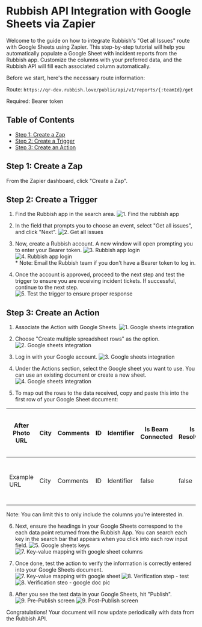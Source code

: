 # Rubbish API Integration with Google Sheets via Zapier

Welcome to the guide on how to integrate Rubbish's "Get all Issues" route with Google Sheets using Zapier. This step-by-step tutorial will help you automatically populate a Google Sheet with incident reports from the Rubbish app. Customize the columns with your preferred data, and the Rubbish API will fill each associated column automatically.

Before we start, here's the necessary route information:

Route: `https://qr-dev.rubbish.love/public/api/v1/reports/{:teamId}/get`

Required: Bearer token

## Table of Contents

- [Step 1: Create a Zap](#create-zap)
- [Step 2: Create a Trigger](#create-trigger)
- [Step 3: Create an Action](#create-action)

<a name="create-zap"></a>

## Step 1: Create a Zap

From the Zapier dashboard, click "Create a Zap".

<a name="create-trigger"></a>

## Step 2: Create a Trigger

1. Find the Rubbish app in the search area.
   ![1. Find the rubbish app](./assets/step1.png)

2. In the field that prompts you to choose an event, select "Get all issues", and click "Next".
   ![2. Get all issues](./assets/step2.png)

3. Now, create a Rubbish account. A new window will open prompting you to enter your Bearer token.
   ![3. Rubbish app login](./assets/step3.png)
   ![4. Rubbish app login](./assets/step4.png)
   <br>\* Note: Email the Rubbish team if you don't have a Bearer token to log in.

4. Once the account is approved, proceed to the next step and test the trigger to ensure you are receiving incident tickets. If successful, continue to the next step.
   ![5. Test the trigger to ensure proper response](./assets/step5.png)

<a name="create-action"></a>

## Step 3: Create an Action

1. Associate the Action with Google Sheets.
   ![1. Google sheets integration](./assets/step6.png)

2. Choose "Create multiple spreadsheet rows" as the option.
   ![2. Google sheets integration](./assets/step7.png)

3. Log in with your Google account.
   ![3. Google sheets integration](./assets/step8.png)

4. Under the Actions section, select the Google sheet you want to use. You can use an existing document or create a new sheet.
   ![4. Google sheets integration](./assets/step9.png)

5. To map out the rows to the data received, copy and paste this into the first row of your Google Sheet document:

| After Photo URL | City | Comments | ID  | Identifier | Is Beam Connected | Is Resolved | Last Updated Server Time Stamp | Last Updated User Time Stamp | Lat | Location | Long | Model Version | Photo Story ID | Photo Submission State | Photo URL | Picked Up | Posted By User Role | Privacy Level | QR Code ID | Reported At  | Reported Time Stamp | Reporter Email | Rubbish Run ID | Rubbish Type | Rubbish Type ID | Rubbish Type Lower Case Search Identifier | Server Time Stamp  | State | Status | Street | Subscribe To Newsletter | Team Display Name | Team ID    | Total Number Of Items Tagged | User Agent | User IP Address | User Name | User Profile Photo URL | User Time Stamp |
| --------------- | ---- | -------- | --- | ---------- | ----------------- | ----------- | ------------------------------ | ---------------------------- | --- | -------- | ---- | ------------- | -------------- | ---------------------- | --------- | --------- | ------------------- | ------------- | ---------- | ------------ | ------------------- | -------------- | -------------- | ------------ | --------------- | ----------------------------------------- | ------------------ | ----- | ------ | ------ | ----------------------- | ----------------- | ---------- | ---------------------------- | ---------- | --------------- | --------- | ---------------------- | --------------- |
| Example URL     | City | Comments | ID  | Identifier | false             | false       | Example Time Stamp             | Example Time Stamp           | 0   | Location | 0    | 420           | Example ID     | awaitingReview         |           | false     | genericWeb          | privacyTeam   | NONE       | Example Time | Example Time        |                |                | Example Type | Example Type ID | example-type-lower-case-search-identifier | Example Time Stamp |       | Status | Street | false                   | Example Team      | Example ID | 1                            | Example UA | 12.34.56.78     |           |                        | Example Time    |

Note: You can limit this to only include the columns you're interested in.

6. Next, ensure the headings in your Google Sheets correspond to the each data point returned from the Rubbish App. You can search each key in the search bar that appears when you click into each row input field.
   ![5. Google sheets keys](./assets/correctly-mapped.png)
   ![7. Key-value mapping with google sheet columns](./assets/step11.png)

7. Once done, test the action to verify the information is correctly entered into your Google Sheets document.
   ![7. Key-value mapping with google sheet](./assets/step13.png)
   ![8. Verification step - test](./assets/step14.png)
   ![8. Verification steo - google doc pic](./assets/example-google-doc.png)

8. After you see the test data in your Google Sheets, hit "Publish".
   ![9. Pre-Publish screen](./assets/step15.png)
   ![9. Post-Publish screen](./assets/successfully-published.png)

Congratulations! Your document will now update periodically with data from the Rubbish API.
